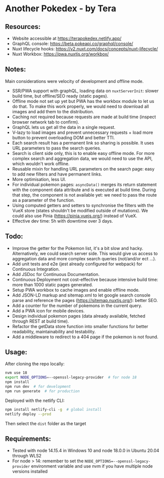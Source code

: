 # Another Pokedex - by Tera


## Resources:
- Website accessible at https://terapokedex.netlify.app/
- GraphQL console: https://beta.pokeapi.co/graphql/console/
- Nuxt lifecycle hooks: https://v2.nuxt.com/docs/concepts/nuxt-lifecycle/
- Nuxt Workbox: https://pwa.nuxtjs.org/workbox/


## Notes:
Main considerations were velocity of development and offline mode.
- SSR/PWA support with graphQL, loading data on `nuxtServerInit`: slower build time, but offline/SEO ready (static pages).
- Offline mode not set up yet but PWA has the workbox module to let us do that. To make this work properly, we would need to download all images and add them to the distribution.
- Caching not required because requests are made at build time (inspect browser network tab to confirm).
- GraphQL lets us get all the data in a single request.
- V-lazy to load images and prevent unnecessary requests + load more button to prevent overloading DOM and better TTI.
- Each search result has a permanent link so sharing is possible. It uses URL parameters to pass the search queries.
- Search is client side only, this is to enable easy offline mode. For more complex search and aggregation data, we would need to use the API, which wouldn't work offline.
- Reusable mixin for handling URL parameters on the search page: easy to add new filters and have permanent links.
- More optimisation, less UI.
- For individual pokemon pages: `asyncData()` merges its return statement with the component data attribute and is executed at build time. During that step, the component is not available yet: we need to pass the route as a parameter of the function.
- Using computed getters and setters to synchronise the filters with the VueX store (states shouldn't be modified outside of mutations). We could also use Pinia (https://pinia.vuejs.org/) instead of VueX.
- Effective dev time: 5h with downtime over 3 days.

## Todo:
- Improve the getter for the Pokemon list, it's a bit slow and hacky. Alternatively, we could search server side. This would give us access to aggregation data and more complex search queries (not/and/or ect ...).
- Add unit tests and e2e (jest already configured for webpack) for Continuous Integration.
- Add JSDoc for Continuous Documentation.
- Continuous Deployment not cost-effective because intensive build time: more than 1000 static pages generated.
- Setup PWA workbox to cache images and enable offline mode.
- Add JSON-LD markup and sitemap.xml to let google search console parse and reference the pages (https://sitemap.nuxtjs.org/): better SEO.
- Add a counter for the number of pokemons in the current query.
- Add a PWA icon for mobile devices.
- Design individual pokemon pages (data already available, fetched through REST at build time).
- Refactor the getData store function into smaller functions for better readability, maintainability and testability.
- Add a middleware to redirect to a 404 page if the pokemon is not found.


## Usage:
After cloning the repo locally:
```sh
nvm use 18
export NODE_OPTIONS=--openssl-legacy-provider  # for node 18
npm install
npm run dev  # for development
npm run generate  # for production
```

Deployed with the netlify CLI:
```sh
npm install netlify-cli -g  # global install
netlify deploy --prod
```
Then select the `dist` folder as the target


## Requirements:
- Tested with node 14.15.4 in Windows 10 and node 18.0.0 in Ubuntu 20.04 through WLS2
- For node > 14: remember to set the `NODE_OPTIONS=--openssl-legacy-provider` environment variable and use nvm if you have multiple node versions installed
